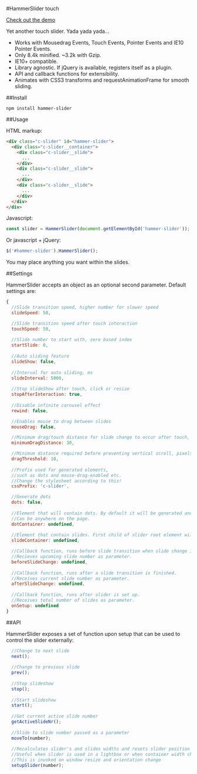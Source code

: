 #HammerSlider touch

[Check out the demo](https://codepen.io/DavidCetinkaya/pen/oYgxgG)

Yet another touch slider. Yada yada yada...

- Works with Mousedrag Events, Touch Events, Pointer Events and IE10 Pointer Events.
- Only 8.4k minified. ~3.2k with Gzip.
- IE10+ compatible.
- Library agnostic. If jQuery is available, registers itself as a plugin.
- API and callback functions for extensibility.
- Animates with CSS3 transforms and requestAnimationFrame for smooth sliding.

##Install

```
npm install hammer-slider
```

##Usage

HTML markup:

```html
<div class="c-slider" id="hammer-slider">
  <div class="c-slider__container">
    <div class="c-slider__slide">
  	  ...
    </div>
    <div class="c-slider__slide">
  	  ...
    </div>
    <div class="c-slider__slide">
  	  ...
    </div>
  </div>
</div>
```

Javascript:

```javascript
const slider = HammerSlider(document.getElementById('hammer-slider'));
```

Or javascript + jQuery:

```javascript
$('#hammer-slider').HammerSlider();
```

You may place anything you want within the slides.

##Settings

HammerSlider accepts an object as an optional second parameter. Default settings are:

```javascript
{
  //Slide transition speed, higher number for slower speed
  slideSpeed: 50,

  //Slide transition speed after touch interaction
  touchSpeed: 50,
  
  //Slide number to start with, zero based index
  startSlide: 0,
  
  //Auto sliding feature
  slideShow: false,
  
  //Interval for auto sliding, ms
  slideInterval: 5000,
  
  //Stop slideShow after touch, click or resize
  stopAfterInteraction: true,
  
  //Disable infinite carousel effect
  rewind: false,

  //Enables mouse to drag between slides
  mouseDrag: false,

  //Minimum drag/touch distance for slide change to occur after touch, pixels
  minimumDragDistance: 30,

  //Minimum distance required before preventing vertical scroll, pixels
  dragThreshold: 10,
  
  //Prefix used for generated elements,
  //such as dots and mouse-drag-enabled etc.
  //Change the stylesheet according to this!
  cssPrefix: 'c-slider',

  //Generate dots
  dots: false,
  
  //Element that will contain dots. By default it will be generated and appended to slider root element. 
  //Can be anywhere on the page.
  dotContainer: undefined,
  
  //Element that contain slides. First child of slider root element will be used by default.
  slideContainer: undefined,

  //Callback function, runs before slide transition when slide change is triggered.
  //Recieves upcoming slide number as parameter.
  beforeSlideChange: undefined,
  
  //Callback function, runs after a slide transition is finished.
  //Receives current slide number as parameter.
  afterSlideChange: undefined,
  
  //Callback function, runs after slider is set up.
  //Receives total number of slides as parameter.
  onSetup: undefined
}
```

##API

HammerSlider exposes a set of function upon setup that can be used to control the slider externally:

```javascript
  //Change to next slide
  next();
  
  //Change to previous slide
  prev();
  
  //Stop slideshow
  stop();
  
  //Start slideshow
  start();
  
  //Get current active slide number
  getActiveSlideNr();
 
  //Slide to slide number passed as a parameter
  moveTo(number);
  
  //Recalculates slider's and slides widths and resets slider position to slide number. 
  //Useful when slider is used in a lightbox or when container width changes. 
  //This is invoked on window resize and orientation change
  setupSlider(number); 
```